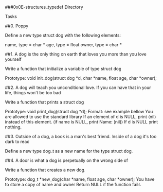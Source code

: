 ###0x0E-structures_typedef Directory

Tasks

##0. Poppy

Define a new type struct dog with the following elements:

name, type = char *
age, type = float
owner, type = char *

##1. A dog is the only thing on earth that loves you more than you love yourself

Write a function that initialize a variable of type struct dog

Prototype: void init_dog(struct dog *d, char *name, float age, char *owner);

##2. A dog will teach you unconditional love. If you can have that in your life, things won't be too bad

Write a function that prints a struct dog

Prototype: void print_dog(struct dog *d);
Format: see example bellow
You are allowed to use the standard library
If an element of d is NULL, print (nil) instead of this element. (if name is NULL, print Name: (nil))
If d is NULL print nothing.

##3. Outside of a dog, a book is a man's best friend. Inside of a dog it's too dark to read

Define a new type dog_t as a new name for the type struct dog.

##4. A door is what a dog is perpetually on the wrong side of

Write a function that creates a new dog.

Prototype: dog_t *new_dog(char *name, float age, char *owner);
You have to store a copy of name and owner
Return NULL if the function fails
